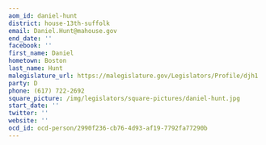 ```yaml
---
aom_id: daniel-hunt
district: house-13th-suffolk
email: Daniel.Hunt@mahouse.gov
end_date: ''
facebook: ''
first_name: Daniel
hometown: Boston
last_name: Hunt
malegislature_url: https://malegislature.gov/Legislators/Profile/djh1
party: D
phone: (617) 722-2692
square_picture: /img/legislators/square-pictures/daniel-hunt.jpg
start_date: ''
twitter: ''
website: ''
ocd_id: ocd-person/2990f236-cb76-4d93-af19-7792fa77290b
---
```


